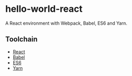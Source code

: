 # hello-world-react
A React environment with Webpack, Babel, ES6 and Yarn.

## Toolchain

* [React](https://facebook.github.io/react/)
* [Babel](https://babeljs.io/)
* [ES6](https://github.com/lukehoban/es6features)
* [Yarn](https://yarnpkg.com)
